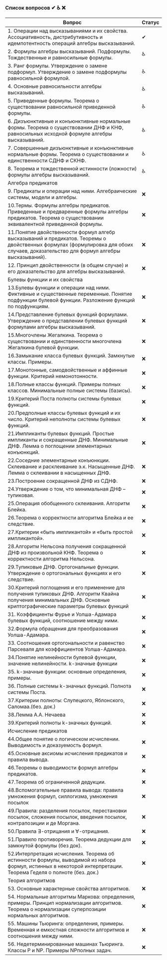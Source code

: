 ### Список вопросов ✔ ♿ ❌

| Вопрос                                                       | Статус |
| ------------------------------------------------------------ | ------ |
|1. Операции над высказываниями и их свойства. Ассоциативность, дистрибутивность и идемпотентность операций алгебры высказываний.                                                    |✔|
|2. Формулы алгебры высказываний. Подформулы. Тождественные и равносильные формулы.                                                                                                  |♿|
|3. Ранг формулы. Утверждение о замене подформул. Утверждение о замене подформулы равносильной формулой.                                                                             |♿|
|4. Основные равносильности алгебры высказываний.                                                                                                                                    |♿|
|5. Приведенные формулы. Теорема о существовании равносильной приведенной формулы.                                                                                                   |♿|
|6. Дизъюнктивные и конъюнктивные нормальные формы. Теорема о существовании ДНФ и КНФ, равносильных исходной формуле алгебры высказываний.                                           |♿|
|7. Совершенные дизъюнктивные и конъюнктивные нормальные формы. Теорема о существовании и единственности СДНФ и СКНФ.                                                                |♿|
|8. Теорема и тождественной истинности (ложности) формулы алгебры высказываний.                                                                                                      |♿|
|Алгебра предикатов                                                                                                                                                                  ||
|9. Предикаты и операции над ними. Алгебраические системы, модели и алгебры.                                                                                                         |❌|
|10.Термы. Формулы алгебры предикатов. Приведенные и предваренные формулы алгебры предикатов. Теорема о существовании эквивалентной приведенной формулы.                             |❌|
|11.Понятие двойственности формул алгебр высказываний и предикатов. Теоремы о двойственных формулах (формулировка для обоих случаев, доказательство для формул алгебры высказываний).|❌|
|12. Принцип двойственности (в общем случае) и его доказательство для алгебры высказываний.                                                                                          |❌|
|Булевы функции и их свойства                                                                                                                                                        ||
|13.Булевы функции и операции над ними. Фиктивные и существенные переменные. Понятие подфункции булевой функции. Разложение функций по подфункциям.                                  |❌|
|14.Представление булевых функций формулами. Утверждение о представлении булевых функций формулами алгебры высказываний.                                                             |❌|
|15.Многочлены Жегалкина. Теорема о существовании и единственности многочлена Жегалкина булевой функции.                                                                             |❌|
|16.Замыкание класса булевых функций. Замкнутые классы. Примеры.                                                                                                                     |❌|
|17.Монотонные, самодвойственные и аффинные функции. Критерий немонотонности.                                                                                                        |❌|
|18.Полные классы функций. Примеры полных классов. Минимальные полные системы (базисы).                                                                                              |❌|
|19.Критерий Поста полноты системы булевых функций.                                                                                                                                  |❌|
|20.Предполные классы булевых функций и их число. Критерий неполноты системы булевых функций.                                                                                        |❌|
|21.Импликанты булевых функций. Простые импликанты и сокращенные ДНФ. Минимальные ДНФ. Лемма о поглощении элементарных конъюнкций.                                                   |❌|
|22.Соседние элементарные конъюнкции. Склеивание и расклеивание э.к. Насыщенные ДНФ. Лемма о склеивании в насыщенных ДНФ.                                                            |❌|
|23.Построение сокращенной ДНФ из СДНФ.                                                                                                                                              |❌|
|24.Утверждение о том, что минимальная ДНФ – тупиковая.                                                                                                                              |❌|
|25.Операция обобщенного склеивания. Алгоритм Блейка.                                                                                                                                |❌|
|26.Теорема о корректности алгоритма Блейка и ее следствие.                                                                                                                          |❌|
|27.Критерии «быть импликантой» и «быть простой импликантой».                                                                                                                        |❌|
|28.Алгоритм Нельсона получения сокращенной ДНФ из произвольной КНФ. Теорема о корректности алгоритма Нельсона.                                                                      |❌|
|29.Тупиковые ДНФ. Ортогональные функции. Утверждение о ортогональных функциях и его следствие.                                                                                      |❌|
|30.Критерий поглощения и его применение для получения тупиковых ДНФ. Алгоритм Квайна получения минимальных ДНФ. Основные криптографические параметры булевых функций                |❌|
|31. Коэффициенты Фурье и Уолша-Адамара булевых функций, соотношение между ними.                                                                                                     |❌|
|32.Формула обращения для преобразования Уолша-Адамара.                                                                                                                              |❌|
|33. Соотношения ортогональности и равенство Парсеваля для коэффициентов Уолша-Адамара.                                                                                              |❌|
|34.Понятие нелинейности булевой функции, значение нелинейности. k-значные функции                                                                                                   |❌|
|35. k-значные функции: основные определения, примеры.                                                                                                                               |❌|
|36. Полные системы k-значных функций. Полнота системы Поста.                                                                                                                        |❌|
|37.Критерии полноты: Слупецкого, Яблонского, Саломаа.(без. док.)                                                                                                                    |❌|
|38.Лемма А.А. Нечаева                                                                                                                                                               |❌|
|39.Критерий полноты k-значных функций.                                                                                                                                              |❌|
|Исчисление предикатов                                                                                                                                                               ||
|44.Общее понятие о логическом исчислении. Выводимость и доказуемость формул.                                                                                                        |❌|
|45.Основные аксиомы исчисления предикатов и правила вывода.                                                                                                                         |❌|
|46.Теоремы о выводимости формул алгебры предикатов.                                                                                                                                 |❌|
|47.Теорема об ограниченной дедукции.                                                                                                                                                |❌|
|48.Вспомогательные правила вывода: правила умножения формул, силлогизма, умножения посылок                                                                                          |❌|
|49.Правила: разделения посылок, перестановки посылок, сложения посылок, введения посылок, контрапозиции и де Моргана.                                                               |❌|
|50.Правила $\exists$-отрицания и $\forall$-отрицания.                                                                                                                               |❌|
|51.Правило противоречия. Теорема дедукции для замкнутой формулы (без док).                                                                                                          |❌|
|52.Интерпретация исчисления. Теорема об истинности формулы, выводимой из набора формул, истинных в некоторой интерпретации. Теорема Геделя о полноте (без. док.)                    |❌|
|Теория алгоритмов                                                                                                                                                                   ||
|53. Основные характерные свойства алгоритмов.                                                                                                                                       |❌|
|54. Нормальные алгоритмы Маркова: определения, примеры. Принцип нормализации алгоритмов. Теорема о нормализации суперпозиции нормальных алгоритмов.                                 |❌|
|55. Машины Тьюринга: определения, примеры. Временная и емкостная сложности алгоритмов и соотношения между ними.                                                                     |❌|
|56. Недетерминированные машинах Тьюринга. Классы P и NP. Примеры NPполных задач.                                                                                                    |❌|
